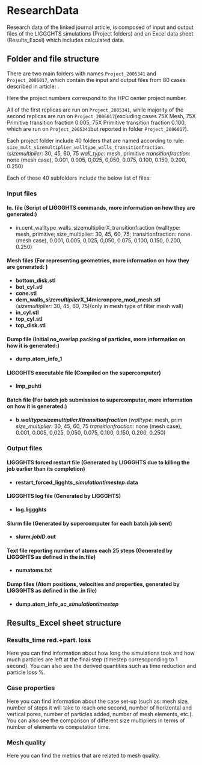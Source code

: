 # ResearchData
Research data of the linked journal article, is composed of input and output files of the LIGGGHTS simulations (Project folders) and an Excel data sheet (Results_Excel) which includes calculated data.

## Folder and file structure
There are two main folders with names `Project_2005341` and `Project_2006017`, which contain the input and output files from 80 cases described in article: .

Here the project numbers correspond to the HPC center project number.

All of the first replicas are run on `Project_2005341`, while majority of the second replicas are run on `Project_2006017`(excluding cases 75X Mesh, 75X Primitive transition fraction 0.005, 75X Primitive transition fraction 0.100, which are run on `Project_2005341`but reported in folder `Project_2006017`).

Each project folder include 40 folders that are named according to rule: `size_mult_sizemultiplier_walltype_walls_transitionfraction`. (*sizemultiplier:* 30, 45, 60, 75 *wall_type:* mesh, primitive *transitionfraction:* none (mesh case), 0.001, 0.005, 0,025, 0,050, 0.075, 0.100, 0.150, 0.200, 0.250)

Each of these 40 subfolders include the below list of files:

### Input files
#### In. file (Script of LIGGGHTS commands, more information on how they are generated:)
- in.cent_walltype_walls_sizemultiplierX_transitionfraction (walltype: mesh, primitive; size_multiplier: 30, 45, 60, 75; transitionfraction: none (mesh case), 0.001, 0.005, 0,025, 0,050, 0.075, 0.100, 0.150, 0.200, 0.250)

#### Mesh files (For representing geometries, more information on how they are generated: )
- **bottom_disk.stl** 
- **bot_cyl.stl**
- **cone.stl**
- **dem_walls_*sizemultiplier*X_14micronpore_mod_mesh.stl** (*sizemultiplier:* 30, 45, 60, 75)(only in mesh type of filter mesh wall)
- **in_cyl.stl**
- **top_cyl.stl**
- **top_disk.stl**

#### Dump file (Initial no_overlap packing of particles, more information on how it is generated:)
- **dump.atom_info_1**

#### LIGGGHTS executable file (Compiled on the supercomputer)
- **lmp_puhti**

#### Batch file (For batch job submission to supercomputer, more information on how it is generated:)
- **b.*walltype*_*sizemultiplier*X_*transitionfraction*** (*walltype:* mesh, prim *size_multiplier:* 30, 45, 60, 75 *transitionfraction:* none (mesh case), 0.001, 0.005, 0,025, 0,050, 0.075, 0.100, 0.150, 0.200, 0.250)

### Output files
#### LIGGGHTS forced restart file (Generated by LIGGGHTS due to killing the job earlier than its completion)
- **restart_forced_ligghts_*simulationtimestep*.data**
        
#### LIGGGHTS log file (Generated by LIGGGHTS)
- **log.liggghts**
        
#### Slurm file (Generated by supercomputer for each batch job sent)
- **slurm.*jobID*.out**

#### Text file reporting number of atoms each 25 steps (Generated by LIGGGHTS as defined in the in.file)
- **numatoms.txt**
        
#### Dump files (Atom positions, velocities and properties, generated by LIGGGHTS as defined in the .in file)
- **dump.atom_info_ac_*simulationtimestep***

## Results_Excel sheet structure
### Results_time red.+part. loss
Here you can find information about how long the simulations took and how much particles are left at the final step (timestep correscponding to 1 second). You can also see the derived quantities such as time reduction and particle loss %.

### Case properties
Here you can find information about the case set-up (such as: mesh size, number of steps it will take to reach one second, number of horizontal and vertical pores, number of particles added, number of mesh elements, etc.). You can also see the comparison of different size multipliers in terms of number of elements vs computation time.

### Mesh quality
Here you can find the metrics that are related to mesh quality.
